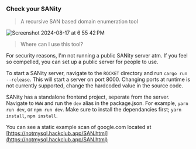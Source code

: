 ### Check your SANity

> A recursive SAN based domain enumeration tool

![Screenshot 2024-08-17 at 6 55 42 PM](https://github.com/user-attachments/assets/b3d3cb2b-3162-4c97-ac83-d0b54fb1a478)

> Where can I use this tool?

For security reasons, I'm not running a public SANity server atm. If you feel so compelled, you can set up a public server for people to use.

To start a SANity server, navigate to the `ROCKET` directory and run `cargo run --release`. 
This will start a server on port 8000. 
Changing ports at runtime is not currently supported, change the hardcoded value in the source code.

SANity has a standalone frontend project, seperate from the server. 
Navigate to `WWW` and run the `dev` alias in the package.json. For example, `yarn run dev`, or `npm run dev`. 
Make sure to install the dependancies first; `yarn install`, `npm install`.

You can see a static example scan of google.com located at [https://notmysql.hackclub.app/SAN.html](https://notmysql.hackclub.app/SAN.html)
